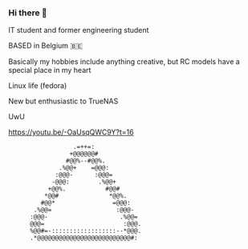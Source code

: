 ### Hi there 👋

IT student and former engineering student

BASED in Belgium 🇧🇪

Basically my hobbies include anything creative, but RC models have a special place in my heart

Linux life (fedora)

New but enthusiastic to TrueNAS

UwU

https://youtu.be/-OaUsqQWC9Y?t=16


                      .=++=:                      
                     +@@@@@@#                     
                    #@@%--#@@%.                   
                  .%@@+    =@@@:                  
                 :@@@-      :@@@=                 
                -@@@:        .%@@+                
               +@@%.           #@@#               
              *@@#              *@@%.             
             #@@*                =@@@:            
           .%@@=                  :@@@-           
          :@@@-                    .%@@=          
          @@@=                      :@@@.         
          %@@#=-::::::::::::::::::--*@@@.         
          .*@@@@@@@@@@@@@@@@@@@@@@@@@@#:    

<!--
**trifoil/trifoil** is a ✨ _special_ ✨ repository because its `README.md` (this file) appears on your GitHub profile.

Here are some ideas to get you started:

- 🔭 I’m currently working on ...
- 🌱 I’m currently learning ...
- 👯 I’m looking to collaborate on ...
- 🤔 I’m looking for help with ...
- 💬 Ask me about ...
- 📫 How to reach me: ...
- 😄 Pronouns: ...
- ⚡ Fun fact: ...
-->
